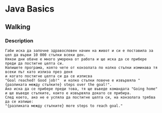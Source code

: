 # Java Basics

## Walking

### Description
    Габи иска да започне здравословен начин на живот и си е поставила за цел да върви 10 000 стъпки всеки ден.
    Някои дни обаче е много уморена от работа и ще иска да се прибере преди да постигне целта си. 
    Напишете програма, която чете от конзолата по колко стъпки изминава тя всеки път като излиза през деня 
    и когато постигне целта си да се изписва 
    "Goal reached! Good job!"  и колко стъпки повече е извървяла "{разликата между стъпките} steps over the goal!". 
    Ако иска да се прибере преди това, тя ще въведе командата "Going home" и ще въведе стъпките, които е извървяла докато се прибира. 
    След което, ако не е успяла да постигне целта си, на конзолата трябва да се изпише: 
    "{разликата между стъпките} more steps to reach goal."
